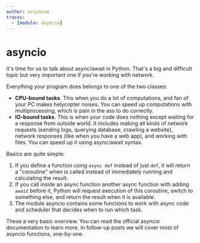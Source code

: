 ```yaml
---
author: orsinium
traces:
  - [module: asyncio]
---
```


# asyncio

It's time for us to talk about async/await in Python. That's a big and difficult topic but very important one if you're working with network.

Everything your program does belongs to one of the two classes:

+ **CPU-bound tasks**. This when you do a lot of computations, and fan of your PC makes helycopter noises. You can speed up computations with multiprocessing, which is pain in the ass to do correctly.
+ **IO-bound tasks**. This is when your code does nothing except waiting for a response from outside world. It includes making all kinds of network requests (sending logs, querying database, crawling a website), network responses (like when you have a web app), and working with files. You can speed up it using async/await syntax.

Basics are quite simple:

1. If you define a function using `async def` instead of just `def`, it will return a "coroutine" when is called instead of immediately running and calculating the result.
2. If you call inside an async function another async function with adding `await` before it, Python will request execution of this coroutine, switch to something else, and return the result when it is available.
3. The module asyncio contains some functions to work with async code and scheduler that decides when to run which task.

These a very basic overview. You can read the official asyncio documentation to learn more. In follow-up posts we will cover most of asyncio functions, one-by-one.
